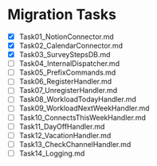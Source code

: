 # Migration Tasks

- [x] Task01_NotionConnector.md
- [x] Task02_CalendarConnector.md
- [x] Task03_SurveyStepsDB.md
- [ ] Task04_InternalDispatcher.md
- [ ] Task05_PrefixCommands.md
- [ ] Task06_RegisterHandler.md
- [ ] Task07_UnregisterHandler.md
- [ ] Task08_WorkloadTodayHandler.md
- [ ] Task09_WorkloadNextWeekHandler.md
- [ ] Task10_ConnectsThisWeekHandler.md
- [ ] Task11_DayOffHandler.md
- [ ] Task12_VacationHandler.md
- [ ] Task13_CheckChannelHandler.md
- [ ] Task14_Logging.md
